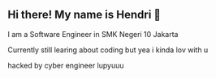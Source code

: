 ## Hi there! My name is Hendri 👋

I am a Software Engineer in SMK Negeri 10 Jakarta

Currently still learing about coding but yea i kinda lov with u



hacked by cyber engineer lupyuuu

